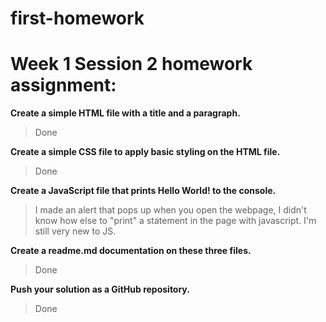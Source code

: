 # first-homework

# Week 1 Session 2 homework assignment: 

**Create a simple HTML file with a title and a paragraph.**
> Done

**Create a simple CSS file to apply basic styling on the HTML file.**
> Done

**Create a JavaScript file that prints Hello World! to the console.**

> I made an alert that pops up when you open the webpage, I didn't know how else to "print" a statement in the page with javascript. I'm still very new to JS.

**Create a readme.md documentation on these three files.**
>Done

**Push your solution as a GitHub repository.**
>Done
